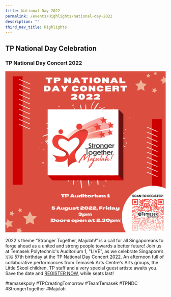 ```yaml
---
title: National Day 2022
permalink: /events/Highlights/national-day-2022
description: ""
third_nav_title: Highlights
---
```

## TP National Day Celebration

<h3>TP National Day Concert 2022</h3>

![NDC 2022](/images/Events/NDC22.png)

2022's theme “Stronger Together, Majulah!” is a call for all Singaporeans to forge ahead as a united and strong people towards a better future! Join us at Temasek Polytechnic's Auditorium 1, "LIVE", as we celebrate Singapore’s 🇸🇬 57th birthday at the TP National Day Concert 2022. An afternoon full of collaborative performances from Temasek Arts Centre's Arts groups, the Little Skool children, TP staff and a very special guest artiste awaits you. Save the date and [REGISTER NOW](https://forms.office.com/Pages/ResponsePage.aspx?id=8JupJXKOKkeuUK373w328fc2zj4aGVJKsOtWGRYMsbpUNEhERkNHSkdBT1RGNUlBSEdRNFFTV0k5Ry4u), while seats last! 

#temasekpoly #TPCreatingTomorrow #TeamTemasek #TPNDC #StrongerTogether #Majulah